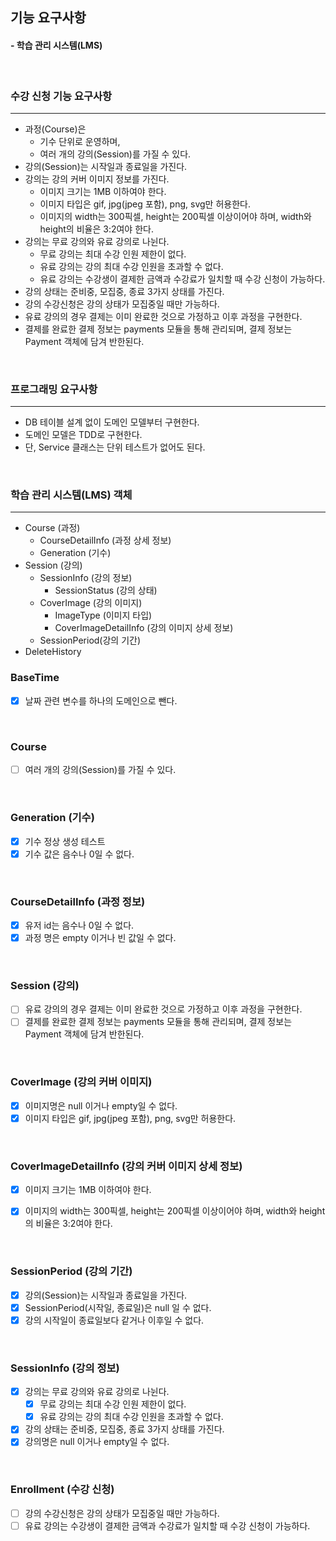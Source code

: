 ## 기능 요구사항
#### - 학습 관리 시스템(LMS)
<br />

### 수강 신청 기능 요구사항
<hr />

- 과정(Course)은 
  - 기수 단위로 운영하며, 
  - 여러 개의 강의(Session)를 가질 수 있다.
- 강의(Session)는 시작일과 종료일을 가진다.
- 강의는 강의 커버 이미지 정보를 가진다.
  - 이미지 크기는 1MB 이하여야 한다.
  - 이미지 타입은 gif, jpg(jpeg 포함), png, svg만 허용한다.
  - 이미지의 width는 300픽셀, height는 200픽셀 이상이어야 하며, width와 height의 비율은 3:2여야 한다.
- 강의는 무료 강의와 유료 강의로 나뉜다.
  - 무료 강의는 최대 수강 인원 제한이 없다.
  - 유료 강의는 강의 최대 수강 인원을 초과할 수 없다.
  - 유료 강의는 수강생이 결제한 금액과 수강료가 일치할 때 수강 신청이 가능하다.
- 강의 상태는 준비중, 모집중, 종료 3가지 상태를 가진다. 
- 강의 수강신청은 강의 상태가 모집중일 때만 가능하다. 
- 유료 강의의 경우 결제는 이미 완료한 것으로 가정하고 이후 과정을 구현한다. 
- 결제를 완료한 결제 정보는 payments 모듈을 통해 관리되며, 결제 정보는 Payment 객체에 담겨 반한된다.

<br />

### 프로그래밍 요구사항
<hr />

- DB 테이블 설계 없이 도메인 모델부터 구현한다.
- 도메인 모델은 TDD로 구현한다.
- 단, Service 클래스는 단위 테스트가 없어도 된다.

<br />


### 학습 관리 시스템(LMS) 객체
<hr />

- Course (과정)
  - CourseDetailInfo (과정 상세 정보)
  - Generation (기수)
- Session (강의)
  - SessionInfo (강의 정보)
    - SessionStatus (강의 상태)
  - CoverImage (강의 이미지)
    - ImageType (이미지 타입)
    - CoverImageDetailInfo (강의 이미지 상세 정보)
  - SessionPeriod(강의 기간)
- DeleteHistory

### BaseTime
- [X] 날짜 관련 변수를 하나의 도메인으로 뺀다.

<br />

### Course
- [ ] 여러 개의 강의(Session)를 가질 수 있다.

<br />

### Generation (기수)
- [X] 기수 정상 생성 테스트
- [X] 기수 값은 음수나 0일 수 없다.

<br />

### CourseDetailInfo (과정 정보)
- [X] 유저 id는 음수나 0일 수 없다.
- [X] 과정 명은 empty 이거나 빈 값일 수 없다.

<br />

### Session (강의)
- [ ] 유료 강의의 경우 결제는 이미 완료한 것으로 가정하고 이후 과정을 구현한다.
- [ ] 결제를 완료한 결제 정보는 payments 모듈을 통해 관리되며, 결제 정보는 Payment 객체에 담겨 반한된다.

<br />

### CoverImage (강의 커버 이미지)
- [X] 이미지명은 null 이거나 empty일 수 없다.
- [X] 이미지 타입은 gif, jpg(jpeg 포함), png, svg만 허용한다.

<br />

### CoverImageDetailInfo (강의 커버 이미지 상세 정보)
- [X] 이미지 크기는 1MB 이하여야 한다.
- [X] 이미지의 width는 300픽셀, height는 200픽셀 이상이어야 하며, width와 height의 비율은 3:2여야 한다.


<br />

### SessionPeriod (강의 기간)
- [X] 강의(Session)는 시작일과 종료일을 가진다.
- [X] SessionPeriod(시작일, 종료일)은 null 일 수 없다.
- [X] 강의 시작일이 종료일보다 같거나 이후일 수 없다.

<br />

### SessionInfo (강의 정보)
- [X] 강의는 무료 강의와 유료 강의로 나뉜다.
  - [X] 무료 강의는 최대 수강 인원 제한이 없다.
  - [X] 유료 강의는 강의 최대 수강 인원을 초과할 수 없다.
- [X] 강의 상태는 준비중, 모집중, 종료 3가지 상태를 가진다.
- [X] 강의명은 null 이거나 empty일 수 없다.

<br />

### Enrollment (수강 신청)
- [ ] 강의 수강신청은 강의 상태가 모집중일 때만 가능하다.
- [ ] 유료 강의는 수강생이 결제한 금액과 수강료가 일치할 때 수강 신청이 가능하다.
